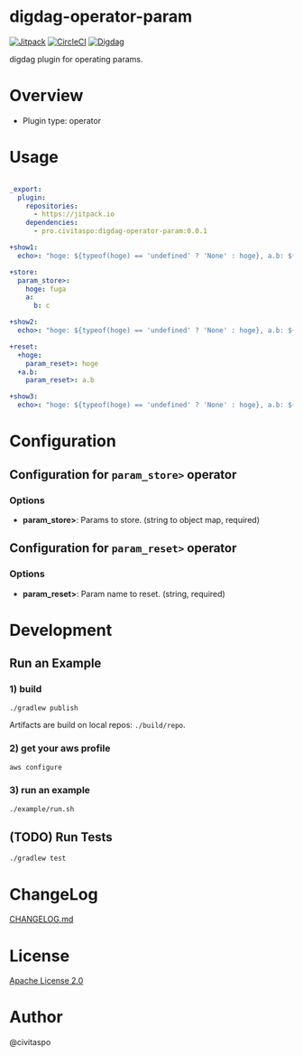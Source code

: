 # digdag-operator-param
[![Jitpack](https://jitpack.io/v/pro.civitaspo/digdag-operator-param.svg)](https://jitpack.io/#pro.civitaspo/digdag-operator-param) [![CircleCI](https://circleci.com/gh/civitaspo/digdag-operator-param.svg?style=shield)](https://circleci.com/gh/civitaspo/digdag-operator-param) [![Digdag](https://img.shields.io/badge/digdag-v0.9.30-brightgreen.svg)](https://github.com/treasure-data/digdag/releases/tag/v0.9.30)

digdag plugin for operating params.


# Overview

- Plugin type: operator

# Usage

```yaml

_export:
  plugin:
    repositories:
      - https://jitpack.io
    dependencies:
      - pro.civitaspo:digdag-operator-param:0.0.1

+show1:
  echo>: "hoge: ${typeof(hoge) == 'undefined' ? 'None' : hoge}, a.b: ${typeof(a) == 'undefined' ? 'None' : typeof(a.b) == 'undefined' ? 'None' : a.b}"

+store:
  param_store>:
    hoge: fuga
    a:
      b: c

+show2:
  echo>: "hoge: ${typeof(hoge) == 'undefined' ? 'None' : hoge}, a.b: ${typeof(a) == 'undefined' ? 'None' : typeof(a.b) == 'undefined' ? 'None' : a.b}"

+reset:
  +hoge:
    param_reset>: hoge
  +a.b:
    param_reset>: a.b

+show3:
  echo>: "hoge: ${typeof(hoge) == 'undefined' ? 'None' : hoge}, a.b: ${typeof(a) == 'undefined' ? 'None' : typeof(a.b) == 'undefined' ? 'None' : a.b}"

```

# Configuration

## Configuration for `param_store>` operator

### Options

- **param_store>**: Params to store. (string to object map, required)

## Configuration for `param_reset>` operator

### Options

- **param_reset>**: Param name to reset. (string, required)

# Development

## Run an Example

### 1) build

```sh
./gradlew publish
```

Artifacts are build on local repos: `./build/repo`.

### 2) get your aws profile

```sh
aws configure
```

### 3) run an example

```sh
./example/run.sh
```

## (TODO) Run Tests

```sh
./gradlew test
```

# ChangeLog

[CHANGELOG.md](./CHANGELOG.md)

# License

[Apache License 2.0](./LICENSE.txt)

# Author

@civitaspo

